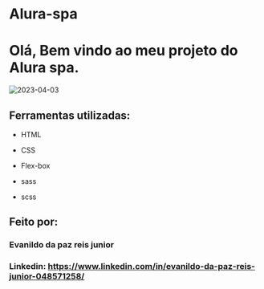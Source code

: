 # Alura-spa

# Olá, Bem vindo ao meu projeto do Alura spa.

![2023-04-03](https://user-images.githubusercontent.com/118671288/229649511-1a46888b-3e37-4f7a-9d41-9cfa1336d588.png)

## Ferramentas utilizadas:

* HTML

* CSS

* Flex-box

* sass

* scss

## Feito por:

### Evanildo da paz reis junior

### Linkedin: https://www.linkedin.com/in/evanildo-da-paz-reis-junior-048571258/

```

